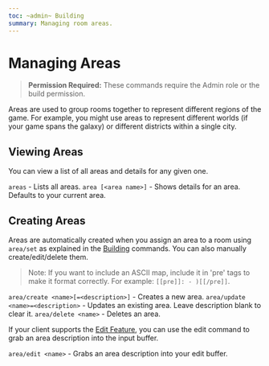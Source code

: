 ```yaml
---
toc: ~admin~ Building
summary: Managing room areas.
---
```

# Managing Areas

> **Permission Required:** These commands require the Admin role or the build permission.

Areas are used to group rooms together to represent different regions of the game.  For example, you might use areas to represent different worlds (if your game spans the galaxy) or different districts within a single city.

## Viewing Areas

You can view a list of all areas and details for any given one.

`areas` - Lists all areas.
`area [<area name>]` - Shows details for an area.  Defaults to your current area.

## Creating Areas

Areas are automatically created when you assign an area to a room using `area/set` as explained in the [Building](/help/building) commands.  You can also manually create/edit/delete them.

> Note: If you want to include an ASCII map, include it in 'pre' tags to make it format correctly.  For example:  `[[pre]]: - )[[/pre]]`.

`area/create <name>[=<description>]` - Creates a new area.
`area/update <name>=<description>` - Updates an existing area.  Leave description blank to clear it.
`area/delete <name>` - Deletes an area.

If your client supports the [Edit Feature](/help/edit), you can use the edit command to grab an area description into the input buffer.

`area/edit <name>` - Grabs an area description into your edit buffer.
